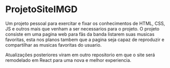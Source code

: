 # ProjetoSiteIMGD
Um projeto pessoal para exercitar e fixar os conhecimentos de HTML, CSS, JS e outros mais que venham a ser necessarios para o projeto.
O projeto consiste em uma pagina web para fãs da banda listarem suas musicas favoritas, esta nos planos tambem que a pagina seja capaz de reproduzir e compartilhar as musicas favoritas do usuario.

Atualizações posteriores viram em outro repositorio em que o site será remodelado em React para uma nova e melhor experiencia.
